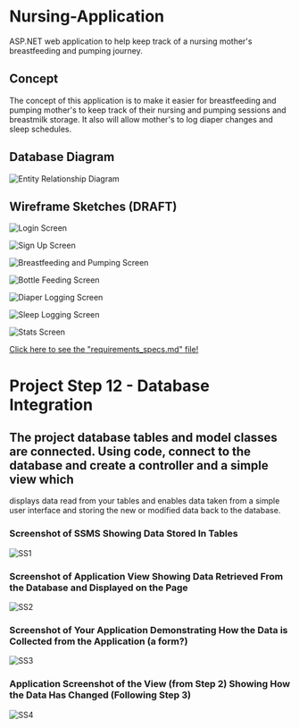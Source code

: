# Nursing-Application
ASP.NET web application to help keep track of a nursing mother's  breastfeeding and pumping journey.


## Concept
The concept of this application is to make it easier for breastfeeding and pumping mother's to keep track of their nursing and pumping sessions and breastmilk storage. It also will allow mother's to log diaper changes and sleep schedules.


## Database Diagram

![Entity Relationship Diagram](https://github.com/HelloLovelyWorld/Nursing-Application/blob/main/Project%20ERD.jpg)


## Wireframe Sketches (DRAFT)

![Login Screen](https://github.com/HelloLovelyWorld/Nursing-App/blob/main/Screen1.JPG)

![Sign Up Screen](https://github.com/HelloLovelyWorld/Nursing-App/blob/main/Screen2.JPG)

![Breastfeeding and Pumping Screen](https://github.com/HelloLovelyWorld/Nursing-App/blob/main/Screen3.JPG)

![Bottle Feeding Screen](https://github.com/HelloLovelyWorld/Nursing-Application/blob/main/Screen4.JPG)

![Diaper Logging Screen](https://github.com/HelloLovelyWorld/Nursing-Application/blob/main/Screen5.JPG)

![Sleep Logging Screen](https://github.com/HelloLovelyWorld/Nursing-Application/blob/main/Screen6.JPG)

![Stats Screen](https://github.com/HelloLovelyWorld/Nursing-Application/blob/main/Screen7.JPG)

[Click here to see the "requirements_specs.md" file!](https://github.com/HelloLovelyWorld/Nursing-Application/blob/main/Requirements_Specs.md)

# Project Step 12 - Database Integration

## The project database tables and model classes are connected. Using code, connect to the database and create a controller and a simple view which 
displays data read from your tables and enables data taken from a simple user interface and storing the new or modified data back to the database.

### Screenshot of SSMS Showing Data Stored In Tables

![SS1](https://github.com/HelloLovelyWorld/Nursing-App/blob/45533be02511b800f1137ea8e19eead05af4a4f2/Images/BabyScreeshot1.JPG)

### Screenshot of Application View Showing Data Retrieved From the Database and Displayed on the Page

![SS2](https://github.com/HelloLovelyWorld/Nursing-App/blob/45533be02511b800f1137ea8e19eead05af4a4f2/Images/Baby%20Scrrenshot2.JPG)

### Screenshot of Your Application Demonstrating How the Data is Collected from the Application (a form?)

![SS3](https://github.com/HelloLovelyWorld/Nursing-App/blob/45533be02511b800f1137ea8e19eead05af4a4f2/Images/Baby%20Scrrenshot3.JPG)

### Application Screenshot of the View (from Step 2) Showing How the Data Has Changed (Following Step 3)

![SS4](https://github.com/HelloLovelyWorld/Nursing-App/blob/45533be02511b800f1137ea8e19eead05af4a4f2/Images/Baby%20Scrrenshot4.JPG)
